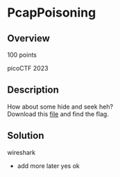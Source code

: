 # PcapPoisoning
## Overview 
100 points

picoCTF 2023
## Description
How about some hide and seek heh?
<br>
Download this [file](https://artifacts.picoctf.net/c/375/trace.pcap) and find the flag.
## Solution
wireshark 
* add more later yes ok
